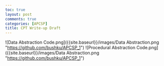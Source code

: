 ```yaml
---
toc: true
layout: post
comments: true
categories: [APCSP]
title: CPT Write-up Draft
---
```


![Data Abstraction Code.png]({{site.baseurl}}/images/Data Abstraction.png "https://github.com/bushku/APCSP_1")
![Procedural Abstraction Code.png]({{site.baseurl}}/images/Data Abstraction.png "https://github.com/bushku/APCSP_1")

